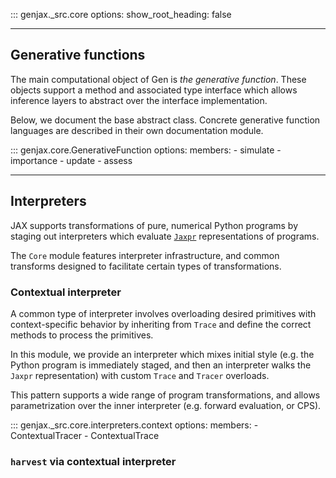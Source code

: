 ::: genjax._src.core
    options:
      show_root_heading: false

---

## Generative functions

The main computational object of Gen is _the generative function_. These objects support a method and associated type interface which allows inference layers to abstract over the interface implementation.

Below, we document the base abstract class. Concrete generative function languages are described in their own documentation module.

::: genjax.core.GenerativeFunction
    options:
      members: 
        - simulate
        - importance
        - update
        - assess

---

## Interpreters

JAX supports transformations of pure, numerical Python programs by staging out interpreters which evaluate [`Jaxpr`](https://jax.readthedocs.io/en/latest/jaxpr.html) representations of programs.

The `Core` module features interpreter infrastructure, and common transforms designed to facilitate certain types of transformations.

### Contextual interpreter

A common type of interpreter involves overloading desired primitives with context-specific behavior by inheriting from `Trace` and define the correct methods to process the primitives.

In this module, we provide an interpreter which mixes initial style (e.g. the Python program is immediately staged, and then an interpreter walks the `Jaxpr` representation) with custom `Trace` and `Tracer` overloads. 

This pattern supports a wide range of program transformations, and allows parametrization over the inner interpreter (e.g. forward evaluation, or CPS).

::: genjax._src.core.interpreters.context
    options:
      members: 
        - ContextualTracer
        - ContextualTrace

### `harvest` via contextual interpreter

